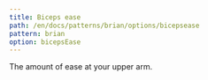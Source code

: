 ```yaml
---
title: Biceps ease
path: /en/docs/patterns/brian/options/bicepsease
pattern: brian
option: bicepsEase
---
```


The amount of ease at your upper arm.
